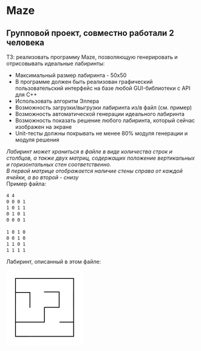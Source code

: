 # Maze

## Групповой проект, совместно работали 2 человека

ТЗ: реализовать программу Maze, позволяющую генерировать и отрисовывать идеальные лабиринты:

- Максимальный размер лабиринта - 50х50
- В программе должен быть реализован графический пользовательский интерфейс на базе любой GUI-библиотеки с API для C++
- Использовать алгоритм Эллера
- Возможность загрузки/выгрузки лабиринта из/в файл (см. пример)
- Возможность автоматической генерации идеального лабиринта
- Возможность показать решение любого лабиринта, который сейчас изображен на экране
- Unit-тесты должны покрывать не менее 80% модуля генерации и модуля решения

_Лабиринт может храниться в файле в виде количества строк и столбцов, а также двух матриц, содержащих положение вертикальных и горизонтальных стен соответственно._\
_В первой матрице отображается наличие стены справа от каждой ячейки, а во второй - снизу_\
Пример файла:

```
4 4
0 0 0 1
1 0 1 1
0 1 0 1
0 0 0 1

1 0 1 0
0 0 1 0
1 1 0 1
1 1 1 1
```

Лабиринт, описанный в этом файле:

![maze4](images/maze4.jpg)

```

```
